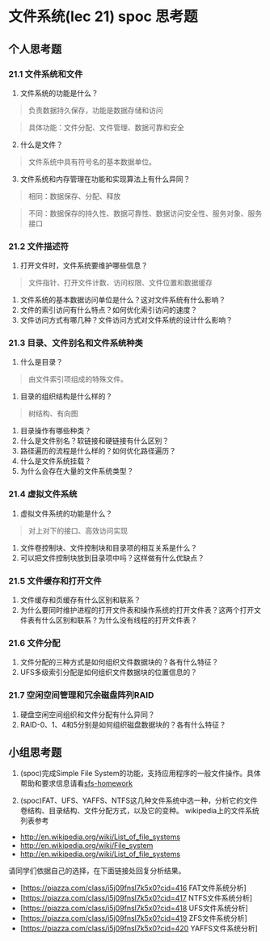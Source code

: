 # 文件系统(lec 21) spoc 思考题

## 个人思考题
### 21.1 文件系统和文件 
1. 文件系统的功能是什么？

 >  负责数据持久保存，功能是数据存储和访问

 >  具体功能：文件分配、文件管理、数据可靠和安全

2. 什么是文件？

 >  文件系统中具有符号名的基本数据单位。

3. 文件系统和内存管理在功能和实现算法上有什么异同？

 > 相同：数据保存、分配、释放
 
 > 不同：数据保存的持久性、数据可靠性、数据访问安全性、服务对象、服务接口
 
### 21.2 文件描述符
1. 打开文件时，文件系统要维护哪些信息？

 >  文件指针、打开文件计数、访问权限、文件位置和数据缓存

1. 文件系统的基本数据访问单位是什么？这对文件系统有什么影响？
1. 文件的索引访问有什么特点？如何优化索引访问的速度？
2. 文件访问方式有哪几种？文件访问方式对文件系统的设计什么影响？

### 21.3 目录、文件别名和文件系统种类
1. 什么是目录？

 >  由文件索引项组成的特殊文件。

1. 目录的组织结构是什么样的？

 >  树结构、有向图

1. 目录操作有哪些种类？
1. 什么是文件别名？软链接和硬链接有什么区别？
1. 路径遍历的流程是什么样的？如何优化路径遍历？
1. 什么是文件系统挂载？
1. 为什么会存在大量的文件系统类型？

### 21.4 虚拟文件系统 
1. 虚拟文件系统的功能是什么？

 >  对上对下的接口、高效访问实现

1. 文件卷控制块、文件控制块和目录项的相互关系是什么？
1. 可以把文件控制块放到目录项中吗？这样做有什么优缺点？


### 21.5 文件缓存和打开文件
1. 文件缓存和页缓存有什么区别和联系？
1. 为什么要同时维护进程的打开文件表和操作系统的打开文件表？这两个打开文件表有什么区别和联系？为什么没有线程的打开文件表？
 
### 21.6 文件分配
1. 文件分配的三种方式是如何组织文件数据块的？各有什么特征？
1. UFS多级索引分配是如何组织文件数据块的位置信息的？

### 21.7 空闲空间管理和冗余磁盘阵列RAID
1. 硬盘空闲空间组织和文件分配有什么异同？
1. RAID-0、1、4和5分别是如何组织磁盘数据块的？各有什么特征？

## 小组思考题
 1. (spoc)完成Simple File System的功能，支持应用程序的一般文件操作。具体帮助和要求信息请看[sfs-homework](https://github.com/chyyuu/ucore_lab/blob/master/related_info/lab8/sfs-homework.md)


 1. (spoc)FAT、UFS、YAFFS、NTFS这几种文件系统中选一种，分析它的文件卷结构、目录结构、文件分配方式，以及它的变种。
  wikipedia上的文件系统列表参考
  - http://en.wikipedia.org/wiki/List_of_file_systems
  - http://en.wikipedia.org/wiki/File_system
  - http://en.wikipedia.org/wiki/List_of_file_systems

  请同学们依据自己的选择，在下面链接处回复分析结果。
  - [https://piazza.com/class/i5j09fnsl7k5x0?cid=416 FAT文件系统分析]
  - [https://piazza.com/class/i5j09fnsl7k5x0?cid=417 NTFS文件系统分析]
  - [https://piazza.com/class/i5j09fnsl7k5x0?cid=418 UFS文件系统分析]
  - [https://piazza.com/class/i5j09fnsl7k5x0?cid=419 ZFS文件系统分析]
  - [https://piazza.com/class/i5j09fnsl7k5x0?cid=420 YAFFS文件系统分析]
